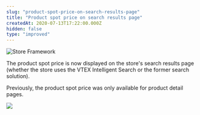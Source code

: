 ```yaml
---
slug: "product-spot-price-on-search-results-page"
title: "Product spot price on search results page"
createdAt: 2020-07-13T17:22:00.000Z
hidden: false
type: "improved"
---
```


![Store Framework](https://img.shields.io/badge/-Store%20Framework-red)

The product spot price is now displayed on the store's search results page (whether the store uses the VTEX Intelligent Search or the former search solution).

Previously, the product spot price was only available for product detail pages.

![](https://cdn.jsdelivr.net/gh/vtexdocs/dev-portal-content@readme-docs/docs/release-notes/2ede701-spot-price-search-results_17.png)
